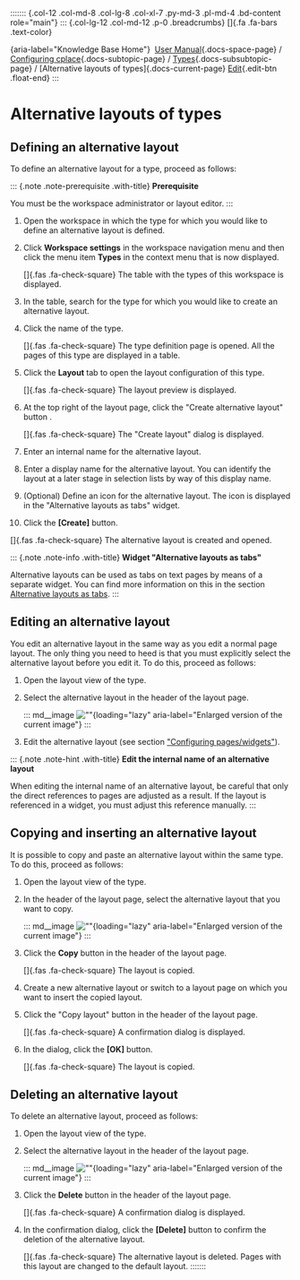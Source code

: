 ::::::: {.col-12 .col-md-8 .col-lg-8 .col-xl-7 .py-md-3 .pl-md-4 .bd-content role="main"}
::: {.col-lg-12 .col-md-12 .p-0 .breadcrumbs}
[]{.fa .fa-bars .text-color}

[](https://docs.cplace.io/){aria-label="Knowledge Base Home"}  [User
Manual](/user-manual-en/){.docs-space-page} / [Configuring
cplace](/user-manual-en/cplace-konfigurieren/){.docs-subtopic-page} /
[Types](/user-manual-en/cplace-konfigurieren/typen/){.docs-subsubtopic-page}
/ [Alternative layouts of types]{.docs-current-page} [
Edit](https://github.com/collaborationfactory/cplace-doc-user-enu/blob/release/25.2/cplace-konfigurieren/typen/alternative-layouts-von-typen.md){.edit-btn
.float-end}
:::

# Alternative layouts of types

## Defining an alternative layout

To define an alternative layout for a type, proceed as follows:

::: {.note .note-prerequisite .with-title}
**Prerequisite**

You must be the workspace administrator or layout editor.
:::

1.  Open the workspace in which the type for which you would like to
    define an alternative layout is defined.

2.  Click **Workspace settings** in the workspace navigation menu and
    then click the menu item **Types** in the context menu that is now
    displayed.

    []{.fas .fa-check-square} The table with the types of this workspace
    is displayed.

3.  In the table, search for the type for which you would like to create
    an alternative layout.

4.  Click the name of the type.

    []{.fas .fa-check-square} The type definition page is opened. All
    the pages of this type are displayed in a table.

5.  Click the **Layout** tab to open the layout configuration of this
    type.

    []{.fas .fa-check-square} The layout preview is displayed.

6.  At the top right of the layout page, click the "Create alternative
    layout" button .

    []{.fas .fa-check-square} The "Create layout" dialog is displayed.

7.  Enter an internal name for the alternative layout.

8.  Enter a display name for the alternative layout. You can identify
    the layout at a later stage in selection lists by way of this
    display name.

9.  (Optional) Define an icon for the alternative layout. The icon is
    displayed in the "Alternative layouts as tabs" widget.

10. Click the **\[Create\]** button.

[]{.fas .fa-check-square} The alternative layout is created and opened.

::: {.note .note-info .with-title}
**Widget "Alternative layouts as tabs"**

Alternative layouts can be used as tabs on text pages by means of a
separate widget. You can find more information on this in the section
[Alternative layouts as
tabs](/user-manual-en/cplace-konfigurieren/seiten-widgets-konfiguriere/widgets-konfigurieren/alternative-layouts-als-tabs/).
:::

## Editing an alternative layout

You edit an alternative layout in the same way as you edit a normal page
layout. The only thing you need to heed is that you must explicitly
select the alternative layout before you edit it. To do this, proceed as
follows:

1.  Open the layout view of the type.

2.  Select the alternative layout in the header of the layout page.

    ::: md__image
    [](../../../graphics/cplace-konfigurieren/Arbeitsbereichseinstellungen-Alternatives-Layout-waehlen-de.png)
    ![\"\"](../../../graphics/cplace-konfigurieren/Arbeitsbereichseinstellungen-Alternatives-Layout-waehlen-de.png){loading="lazy"
    aria-label="Enlarged version of the current image"}
    :::

3.  Edit the alternative layout (see section ["Configuring
    pages/widgets"](/user-manual-en/cplace-konfigurieren/seiten-widgets-konfiguriere/)).

::: {.note .note-hint .with-title}
**Edit the internal name of an alternative layout**

When editing the internal name of an alternative layout, be careful that
only the direct references to pages are adjusted as a result. If the
layout is referenced in a widget, you must adjust this reference
manually.
:::

## Copying and inserting an alternative layout

It is possible to copy and paste an alternative layout within the same
type. To do this, proceed as follows:

1.  Open the layout view of the type.

2.  In the header of the layout page, select the alternative layout that
    you want to copy.

    ::: md__image
    [](../../../graphics/cplace-konfigurieren/Alternatives-Layout-auswaehlen-de.png)
    ![\"\"](../../../graphics/cplace-konfigurieren/Alternatives-Layout-auswaehlen-de.png){loading="lazy"
    aria-label="Enlarged version of the current image"}
    :::

3.  Click the **Copy** button in the header of the layout page.

    []{.fas .fa-check-square} The layout is copied.

4.  Create a new alternative layout or switch to a layout page on which
    you want to insert the copied layout.

5.  Click the "Copy layout" button in the header of the layout page.

    []{.fas .fa-check-square} A confirmation dialog is displayed.

6.  In the dialog, click the **\[OK\]** button.

    []{.fas .fa-check-square} The layout is copied.

## Deleting an alternative layout

To delete an alternative layout, proceed as follows:

1.  Open the layout view of the type.

2.  Select the alternative layout in the header of the layout page.

    ::: md__image
    [](../../../graphics/cplace-konfigurieren/Arbeitsbereichseinstellungen-Alternatives-Layout-waehlen-de.png)
    ![\"\"](../../../graphics/cplace-konfigurieren/Arbeitsbereichseinstellungen-Alternatives-Layout-waehlen-de.png){loading="lazy"
    aria-label="Enlarged version of the current image"}
    :::

3.  Click the **Delete** button in the header of the layout page.

    []{.fas .fa-check-square} A confirmation dialog is displayed.

4.  In the confirmation dialog, click the **\[Delete\]** button to
    confirm the deletion of the alternative layout.

    []{.fas .fa-check-square} The alternative layout is deleted. Pages
    with this layout are changed to the default layout.
:::::::

